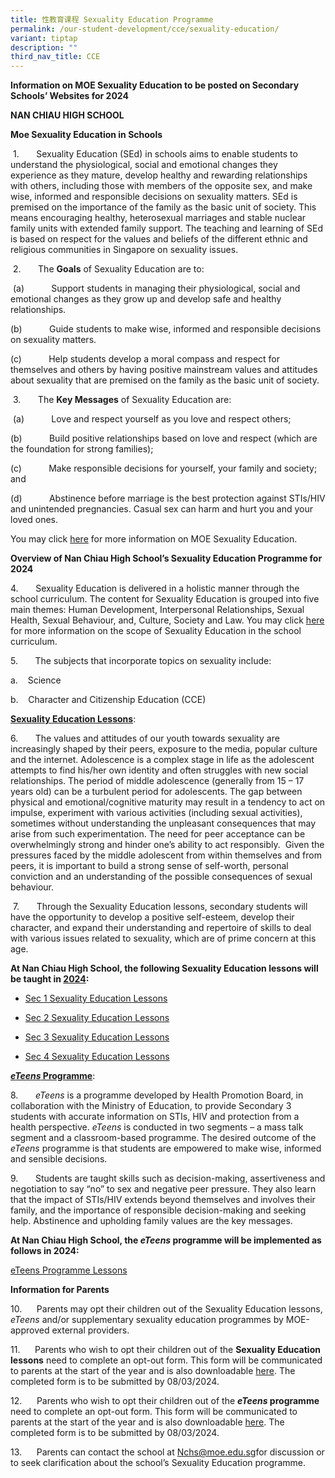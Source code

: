 ```yaml
---
title: 性教育课程 Sexuality Education Programme
permalink: /our-student-development/cce/sexuality-education/
variant: tiptap
description: ""
third_nav_title: CCE
---
```

<p><strong>Information on MOE Sexuality Education to be posted on Secondary Schools’ Websites for 2024</strong>
</p>
<p><strong>NAN CHIAU HIGH SCHOOL</strong>
</p>
<p><strong>Moe Sexuality Education in Schools</strong>
</p>
<p>&nbsp;1.&nbsp;&nbsp;&nbsp;&nbsp;&nbsp;&nbsp; Sexuality Education (SEd)
in schools aims to enable students to understand the physiological, social
and emotional changes they experience as they mature, develop healthy and
rewarding relationships with others, including those with members of the
opposite sex, and make wise, informed and responsible decisions on sexuality
matters. SEd is premised on the importance of the family as the basic unit
of society. This means encouraging healthy, heterosexual marriages and
stable nuclear family units with extended family support. The teaching
and learning of SEd is based on respect for the values and beliefs of the
different ethnic and religious communities in Singapore on sexuality issues.</p>
<p>&nbsp;2.&nbsp;&nbsp;&nbsp;&nbsp;&nbsp;&nbsp; The <strong>Goals</strong> of
Sexuality Education are to:</p>
<p>&nbsp;(a)&nbsp;&nbsp;&nbsp;&nbsp;&nbsp;&nbsp;&nbsp;&nbsp;&nbsp;&nbsp;
Support students in managing their physiological, social and emotional
changes as they grow up and develop safe and healthy relationships.</p>
<p>(b)&nbsp;&nbsp;&nbsp;&nbsp;&nbsp;&nbsp;&nbsp;&nbsp;&nbsp;&nbsp; Guide
students to make wise, informed and responsible decisions on sexuality
matters.</p>
<p>(c)&nbsp;&nbsp;&nbsp;&nbsp;&nbsp;&nbsp;&nbsp;&nbsp;&nbsp;&nbsp; Help students
develop a moral compass and respect for themselves and others by having
positive mainstream values and attitudes about sexuality that are premised
on the family as the basic unit of society.</p>
<p>&nbsp;3.&nbsp;&nbsp;&nbsp;&nbsp;&nbsp;&nbsp; The <strong>Key Messages</strong> of
Sexuality Education are:</p>
<p>&nbsp;(a)&nbsp;&nbsp;&nbsp;&nbsp;&nbsp;&nbsp;&nbsp;&nbsp;&nbsp;&nbsp;
Love and respect yourself as you love and respect others;</p>
<p>(b)&nbsp;&nbsp;&nbsp;&nbsp;&nbsp;&nbsp;&nbsp;&nbsp;&nbsp;&nbsp; Build
positive relationships based on love and respect (which are the foundation
for strong families);</p>
<p>(c)&nbsp;&nbsp;&nbsp;&nbsp;&nbsp;&nbsp;&nbsp;&nbsp;&nbsp;&nbsp; Make responsible
decisions for yourself, your family and society; and</p>
<p>(d)&nbsp;&nbsp;&nbsp;&nbsp;&nbsp;&nbsp;&nbsp;&nbsp;&nbsp;&nbsp; Abstinence
before marriage is the best protection against STIs/HIV and unintended
pregnancies. Casual sex can harm and hurt you and your loved ones.</p>
<p>You may click <a href="https://go.gov.sg/moe-sexuality-education" rel="noopener noreferrer nofollow" target="_blank">here</a> for
more information on MOE Sexuality Education.</p>
<p><strong>Overview of Nan Chiau High School’s Sexuality Education Programme for 2024</strong>
</p>
<p>4.&nbsp;&nbsp;&nbsp;&nbsp;&nbsp;&nbsp; Sexuality Education is delivered
in a holistic manner through the school curriculum. The content for Sexuality
Education is grouped into five main themes: Human Development, Interpersonal
Relationships, Sexual Health, Sexual Behaviour, and, Culture, Society and
Law. You may click <a href="https://go.gov.sg/moe-sexuality-education-scope" rel="noopener noreferrer nofollow" target="_blank">here</a> for more
information on the scope of Sexuality Education in the school curriculum.</p>
<p>5.&nbsp;&nbsp;&nbsp;&nbsp;&nbsp;&nbsp; The subjects that incorporate topics
on sexuality include:</p>
<p>a.&nbsp;&nbsp;&nbsp; Science</p>
<p>b.&nbsp;&nbsp;&nbsp; Character and Citizenship Education (CCE)</p>
<p><strong><u>Sexuality Education Lessons</u></strong>:</p>
<p>6.&nbsp;&nbsp;&nbsp;&nbsp;&nbsp;&nbsp; The values and attitudes of our
youth towards sexuality are increasingly shaped by their peers, exposure
to the media, popular culture and the internet. Adolescence is a complex
stage in life as the adolescent attempts to find his/her own identity and
often struggles with new social relationships. The period of middle adolescence
(generally from 15 – 17 years old) can be a turbulent period for adolescents.
The gap between physical and emotional/cognitive maturity may result in
a tendency to act on impulse, experiment with various activities (including
sexual activities), sometimes without understanding the unpleasant consequences
that may arise from such experimentation. The need for peer acceptance
can be overwhelmingly strong and hinder one’s ability to act responsibly.&nbsp;
Given the pressures faced by the middle adolescent from within themselves
and from peers, it is important to build a strong sense of self-worth,
personal conviction and an understanding of the possible consequences of
sexual behaviour.</p>
<p>&nbsp;7.&nbsp;&nbsp;&nbsp;&nbsp;&nbsp;&nbsp; Through the Sexuality Education
lessons, secondary students will have the opportunity to develop a positive
self-esteem, develop their character, and expand their understanding and
repertoire of skills to deal with various issues related to sexuality,
which are of prime concern at this age.</p>
<p><strong>At Nan Chiau High School, the following Sexuality Education lessons will be taught in <u>2024</u>:</strong>
</p>
<ul data-tight="true" class="tight">
<li>
<p><a href="https://drive.google.com/file/d/1JpMcetbC7JYB4kfDKKP5o3nmh5vJs1Vl/view?usp=sharing" rel="noopener noreferrer nofollow" target="_blank">Sec 1 Sexuality Education Lessons</a>
</p>
</li>
<li>
<p><a href="https://drive.google.com/file/d/1s2xYYepEcfCCJZHCanY1oV2PVp-ID8J8/view?usp=sharing" rel="noopener noreferrer nofollow" target="_blank">Sec 2 Sexuality Education Lessons</a>
</p>
</li>
<li>
<p><a href="https://drive.google.com/file/d/1VbeaISdRAyPKOzhGUc5fs77K7yOGpRUS/view?usp=sharing" rel="noopener noreferrer nofollow" target="_blank">Sec 3 Sexuality Education Lessons</a>
</p>
</li>
<li>
<p><a href="https://drive.google.com/file/d/1ODuhimf5-JzltsEfmN1zSfCAg1wLVVmS/view?usp=sharing" rel="noopener noreferrer nofollow" target="_blank">Sec 4 Sexuality Education Lessons</a>
</p>
</li>
</ul>
<p><strong><em><u>eTeens</u></em><u> Programme</u></strong>:</p>
<p>8.&nbsp;&nbsp;&nbsp;&nbsp;&nbsp;&nbsp; <em>eTeens</em> is a programme developed
by Health Promotion Board, in collaboration with the Ministry of Education,
to provide Secondary 3 students with accurate information on STIs, HIV
and protection from a health perspective. <em>eTeens</em> is conducted in
two segments – a mass talk segment and a classroom-based programme. The
desired outcome of the <em>eTeens</em> programme is that students are empowered
to make wise, informed and sensible decisions.</p>
<p>9.&nbsp;&nbsp;&nbsp;&nbsp;&nbsp;&nbsp; Students are taught skills such
as decision-making, assertiveness and negotiation to say “no” to sex and
negative peer pressure. They also learn that the impact of STIs/HIV extends
beyond themselves and involves their family, and the importance of responsible
decision-making and seeking help. Abstinence and upholding family values
are the key messages.</p>
<p><strong>At Nan Chiau High School, the <em>eTeens</em> programme will be implemented as follows in 2024:</strong>
</p>
<p><a href="https://drive.google.com/file/d/13BmEzWw5GNg2Ln7r_8FI61kZFejXwDLA/view?usp=sharing" rel="noopener noreferrer nofollow" target="_blank">eTeens Programme Lessons</a>
</p>
<p></p>
<p><strong>Information for Parents</strong>
</p>
<p>10.&nbsp;&nbsp;&nbsp;&nbsp;&nbsp; Parents may opt their children out of
the Sexuality Education lessons, <em>eTeens</em> and/or supplementary sexuality
education programmes by MOE-approved external providers.</p>
<p>11.&nbsp;&nbsp;&nbsp;&nbsp;&nbsp; Parents who wish to opt their children
out of the <strong>Sexuality Education lessons</strong> need to complete
an opt-out form. This form will be communicated to parents at the start
of the year and is also downloadable <a href="https://form.gov.sg/65d2fd600d9323466cef33ce" rel="noopener noreferrer nofollow" target="_blank">here</a>. The completed
form is to be submitted by 08/03/2024.</p>
<p>12.&nbsp;&nbsp;&nbsp;&nbsp;&nbsp; Parents who wish to opt their children
out of the <strong><em>eTeens</em> programme</strong> need to complete an
opt-out form. This form will be communicated to parents at the start of
the year and is also downloadable <a href="https://form.gov.sg/65d2fec8add35ed82288612a" rel="noopener noreferrer nofollow" target="_blank">here</a>. The completed
form is to be submitted by 08/03/2024.</p>
<p>13.&nbsp;&nbsp;&nbsp;&nbsp;&nbsp; Parents can contact the school at
<a href="mailto:Nchs@moe.edu.sg" rel="noopener noreferrer nofollow" target="_blank">Nchs@moe.edu.sg</a>for discussion or to seek clarification about the school’s
Sexuality Education programme.</p>
<p>
<br>
</p>
<p><strong>&nbsp;</strong>
</p>
<p><strong>&nbsp;</strong>
</p>